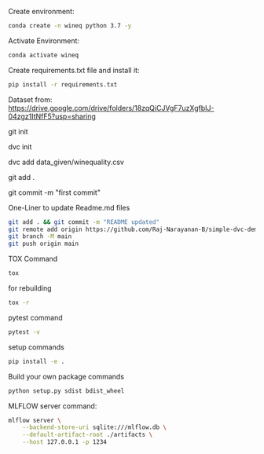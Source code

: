 Create environment:
```bash
conda create -n wineq python 3.7 -y
```

Activate Environment:
```bash
conda activate wineq
```

Create requirements.txt file and install it:
```bash
pip install -r requirements.txt
```

Dataset from:
https://drive.google.com/drive/folders/18zqQiCJVgF7uzXgfbIJ-04zgz1ItNfF5?usp=sharing

git init

dvc init

dvc add data_given/winequality.csv

git add .

git commit -m "first commit"

One-Liner to update Readme.md files
```bash
git add . && git commit -m "README updated"
git remote add origin https://github.com/Raj-Narayanan-B/simple-dvc-demo.git
git branch -M main
git push origin main
```

TOX Command

```bash
tox
```

for rebuilding
```bash
tox -r
```

pytest command
```bash
pytest -v
```

setup commands
```bash
pip install -e .
```

Build your own package commands
```bash
python setup.py sdist bdist_wheel
```

MLFLOW server command:
```bash
mlflow server \
    --backend-store-uri sqlite:///mlflow.db \
    --default-artifact-root ./artifacts \
    --host 127.0.0.1 -p 1234
```

